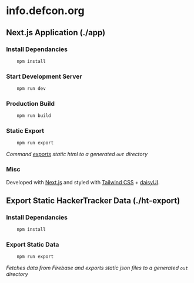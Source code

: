 # info.defcon.org

## Next.js Application (./app)

### Install Dependancies

```bash
    npm install
```

### Start Development Server

```bash
    npm run dev
```

### Production Build

```bash
    npm run build
```

### Static Export

```bash
    npm run export
```

_Command [exports](https://nextjs.org/docs/advanced-features/static-html-export) static html to a generated `out` directory_

### Misc

Developed with [Next.js](https://nextjs.org) and styled with [Tailwind CSS](https://tailwindcss.com) + [daisyUI](https://daisyui.com).

## Export Static HackerTracker Data (./ht-export)

### Install Dependancies

```bash
    npm install
```

### Export Static Data

```bash
    npm run export
```

_Fetches data from Firebase and exports static json files to a generated `out` directory_
